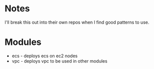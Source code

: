 # Notes
I'll break this out into their own repos when I find good patterns to use.

# Modules

* ecs - deploys ecs on ec2 nodes
* vpc - deploys vpc to be used in other modules

